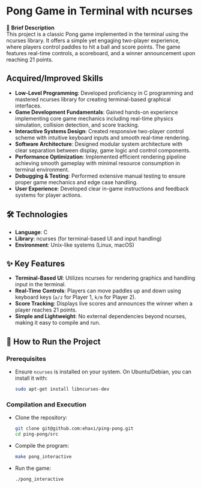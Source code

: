 # Pong Game in Terminal with ncurses  

🔹 **Brief Description**  
This project is a classic Pong game implemented in the terminal using the ncurses library. It offers a simple yet engaging two-player experience, where players control paddles to hit a ball and score points. The game features real-time controls, a scoreboard, and a winner announcement upon reaching 21 points.  

## Acquired/Improved Skills  
- **Low-Level Programming**: Developed proficiency in C programming and mastered ncurses library for creating terminal-based graphical interfaces.  
- **Game Development Fundamentals**: Gained hands-on experience implementing core game mechanics including real-time physics simulation, collision detection, and score tracking.  
- **Interactive Systems Design**: Created responsive two-player control scheme with intuitive keyboard inputs and smooth real-time rendering.  
- **Software Architecture**: Designed modular system architecture with clear separation between display, game logic and control components.  
- **Performance Optimization**: Implemented efficient rendering pipeline achieving smooth gameplay with minimal resource consumption in terminal environment.  
- **Debugging & Testing**: Performed extensive manual testing to ensure proper game mechanics and edge case handling.  
- **User Experience**: Developed clear in-game instructions and feedback systems for player actions.  

## 🛠️ Technologies  
- **Language**: C  
- **Library**: ncurses (for terminal-based UI and input handling)  
- **Environment**: Unix-like systems (Linux, macOS)  

## ✨ Key Features  
- **Terminal-Based UI**: Utilizes ncurses for rendering graphics and handling input in the terminal.  
- **Real-Time Controls**: Players can move paddles up and down using keyboard keys (`a/z` for Player 1, `k/m` for Player 2).  
- **Score Tracking**: Displays live scores and announces the winner when a player reaches 21 points.  
- **Simple and Lightweight**: No external dependencies beyond ncurses, making it easy to compile and run.  

## 🚀 How to Run the Project  

### Prerequisites  
- Ensure `ncurses` is installed on your system. On Ubuntu/Debian, you can install it with:  
  ```bash  
  sudo apt-get install libncurses-dev  
  ```
### Compilation and Execution
- Clone the repository:
  ```bash
  git clone git@github.com:ehaxi/ping-pong.git
  cd ping-pong/src
  ```
- Compile the program:
  ```bash
  make pong_interactive
  ```
- Run the game:
  ```bash
  ./pong_interactive
  ```
